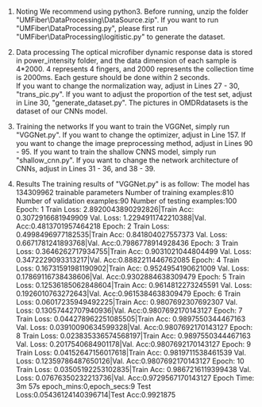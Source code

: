 1. Noting
    We recommend using python3.
    Before running, unzip the folder "UMFiber\DataProcessing\DataSource.zip".
    If you want to run "UMFiber\DataProcessing\.py", please first run "UMFiber\DataProcessing\logitistic.py" to generate the dataset.

2. Data processing
    The optical microfiber dynamic response data is stored in power_intensity folder, and the data dimension of each sample is 4*2000. 
    4 represents 4 fingers, and 2000 represents the collection time is 2000ms. Each gesture should be done within 2 seconds.     
    If you want to change the normalization way, adjust in Lines 27 - 30, "trans_pic.py".
    If you want to adjust the proportion of the test set, adjust in Line 30, "generate_dataset.py".
    The pictures in OMDRdatasets is the dataset of our CNNs model.

3. Training the networks
    If you want to train the VGGNet, simply run "VGGNet.py".
        If you want to change the optimizer, adjust in Line 157.
        If you want to change the image preprocessing method, adjust in Lines 90 - 95.
    If you want to train the shallow CNNS model, simply run "shallow_cnn.py".
        If you want to change the network architecture of CNNs, adjust in Lines 31 - 36, and 38 - 39.

4. Results
    The training results of "VGGNet.py" is as follow:
        The model has 134309962 trainable parameters
        Number of training examples:810
        Number of validation examples:90
        Number of testing examples:100
        Epoch: 1
                Train Loss: 2.8920043890292826|Train Acc: 0.3072916681949909
                 Val. Loss: 1.2294911742210388|Val. Acc:0.4813701957464218
        Epoch: 2
                Train Loss: 0.4998496977182535|Train Acc: 0.841804027557373
                 Val. Loss: 0.6671781241893768|Val. Acc:0.7986778914928436
        Epoch: 3
                Train Loss: 0.3646262717934755|Train Acc: 0.9031021044804499
                 Val. Loss: 0.3472229093313217|Val. Acc:0.8882211446762085
        Epoch: 4
                Train Loss: 0.16731591981190902|Train Acc: 0.9524954190621009
                 Val. Loss: 0.17869116738438606|Val. Acc:0.9302884638309479
        Epoch: 5
                Train Loss: 0.12536185062848604|Train Acc: 0.9614812273245591
                 Val. Loss: 0.1926010763272643|Val. Acc:0.9615384638309479
        Epoch: 6
                Train Loss: 0.06017235949492225|Train Acc: 0.9807692307692307
                 Val. Loss: 0.13057442707940936|Val. Acc:0.9807692170143127
        Epoch: 7
                Train Loss: 0.044278962251085505|Train Acc: 0.9897550344467163
                 Val. Loss: 0.03910090634599328|Val. Acc:0.9807692170143127
        Epoch: 8
                Train Loss: 0.023835336574568197|Train Acc: 0.9897550344467163
                 Val. Loss: 0.2017540684901178|Val. Acc:0.9807692170143127
        Epoch: 9
                Train Loss: 0.04152647156017618|Train Acc: 0.9819711538461539
                 Val. Loss: 0.12359786487650126|Val. Acc:0.9807692170143127
        Epoch: 10
                Train Loss: 0.03505192253102835|Train Acc: 0.9867216119399438
                 Val. Loss: 0.07676350232213736|Val. Acc:0.9729567170143127
        Epoch Time: 3m 57s
        epoch_mins:0,epoch_secs:9
        Test Loss:0.05436124140396714|Test Acc:0.9921875
